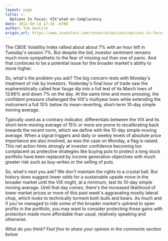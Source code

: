 ```yaml
---
layout: page
title: >-
  Options In Focus: VIX'ated on Complacency
date: 2012-08-14 17:38 -0700
author: Tom Gentile
origin_url: https://www.investors.com/research/options/options-in-focus-vixated-on-complacency/
---
```






The CBOE Volatility Index rallied about about 7% with an hour left in Tuesday's session 7%. But despite the bid, investor sentiment remains much more sympathetic to the fear of missing out than one of panic. And that continues to be a potential issue for the broader market's ability to move higher. 

  

So, what's the problem you ask? The big concern rests with Monday's treatment of risk by investors. Yesterday's final hour of trade saw the euphemistically called fear fauge dip into a full test of its March lows of 13.66% and down 7% on the day. At the same time and more pressing, the confident pressure challenged the VIX's multiyear lows while extending the instrument a full 15% below its mean-reverting, short-term 10-day simple moving average.

  

Typically used as a contrary indicator, differentials between the VIX and its short-term moving average of 15% or more are prone to recalibrating back towards the recent norm, which we define with the 10-day simple moving average. When a signal triggers and daily or weekly levels of absolute price importance are also involved, as was the case on Monday, a flag is raised. This net action hints strongly at investor confidence becoming too complacent as protective strategies like buying puts to protect a long stock portfolio have been replaced by income generation objectives with much greater risk such as buy-writes or the selling of puts.

  

So, what's next you ask? We don't maintain the rights to a crystal ball. But history does suggest lower odds for a sustainable upside move in the broader market until the VIX might, at a minimum, test its 10-day simple moving average. Until that day comes, there's the increased likelihood of lower market prices or more of this past week's aggravating mostly lateral chop, which looks to technically torment both bulls and bears. As much and if you've managed to ride some of the broader market's uptrend to open profits in the portfolio, you may want to consider protecting those gains with protection made more affordable than usual, relatively speaking and otherwise.

  

*What do you think? Feel free to share your opinion in the comments section below.*




